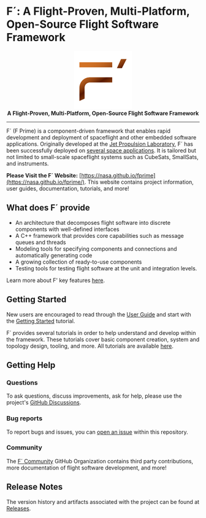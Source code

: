 # F´: A Flight-Proven, Multi-Platform, Open-Source Flight Software Framework

<p align = "center">
<img width = "150" height = "auto" src = "docs/img/fprime-logo.png"> <br>   
<strong>A Flight-Proven, Multi-Platform, Open-Source Flight Software Framework</strong>
</p>
<hr>

F´ (F Prime) is a component-driven framework that enables rapid development and deployment of spaceflight and other embedded software applications. Originally developed at the [Jet Propulsion Laboratory](https://www.jpl.nasa.gov/), F´ has been successfully deployed on [several space applications](https://nasa.github.io/fprime/projects.html). It is tailored but not limited to small-scale spaceflight systems such as CubeSats, SmallSats, and instruments.

**Please Visit the F´ Website:** [https://nasa.github.io/fprime](https://nasa.github.io/fprime/).  This website contains project information, user guides, documentation, tutorials, and more!

## What does F´ provide
- An architecture that decomposes flight software into discrete components with well-defined interfaces
- A C++ framework that provides core capabilities such as message queues and threads
- Modeling tools for specifying components and connections and automatically generating code
- A growing collection of ready-to-use components
- Testing tools for testing flight software at the unit and integration levels.

Learn more about F' key features [here](https://nasa.github.io/fprime/features.html).


## Getting Started

New users are encouraged to read through the [User Guide](https://nasa.github.io/fprime/UsersGuide/guide.html) and start with the [Getting Started](https://nasa.github.io/fprime/Tutorials/HelloWorld/Tutorial.html) tutorial.

F´ provides several tutorials in order to help understand and develop within the framework. These tutorials cover basic component creation, system and topology design, tooling, and more. All tutorials are available [here](https://nasa.github.io/fprime/Tutorials/README.html).


## Getting Help

### Questions
To ask questions, discuss improvements, ask for help, please use the project's [GitHub Discussions](https://github.com/nasa/fprime/discussions).
### Bug reports
To report bugs and issues, you can [open an issue](https://github.com/nasa/fprime/issues) within this repository.
### Community
The [F´ Community](https://github.com/fprime-community) GitHub Organization contains third party contributions, more documentation of flight software development, and more!


## Release Notes

The version history and artifacts associated with the project can be found at [Releases](https://github.com/nasa/fprime/releases).